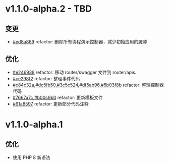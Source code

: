 # v1.1.0-alpha.2 - TBD

## 变更

- [#ed8a869](https://github.com/hunzhiwange/queryphp/commit/ed8a869) refactor: 删除所有协程演示控制器，减少初始应用的臃肿

## 优化

- [#e246938](https://github.com/hunzhiwange/queryphp/commit/e246938) refactor: 移动 router/swagger 文件到 router/apis.
- [#ce298f2](https://github.com/hunzhiwange/queryphp/commit/ce298f2) refactor: 整理事件代码
- [#c84c32a](https://github.com/hunzhiwange/queryphp/commit/c84c32a),[#dc5fb50](https://github.com/hunzhiwange/queryphp/commit/dc5fb50),[#3c5c524](https://github.com/hunzhiwange/queryphp/commit/3c5c524),[#df5ab96](https://github.com/hunzhiwange/queryphp/commit/df5ab96),[#5b03f8b](https://github.com/hunzhiwange/queryphp/commit/5b03f8b) refactor: 整理控制器代码
- [#7667a7c](https://github.com/hunzhiwange/queryphp/commit/7667a7c),[#b00c9b0](https://github.com/hunzhiwange/queryphp/commit/b00c9b0) refactor: 更新模板文件
- [#91a8597](https://github.com/hunzhiwange/queryphp/commit/7667a7c) refactor: 更新部分代码注释

# v1.1.0-alpha.1

## 优化 

- 使用 PHP 8 新语法